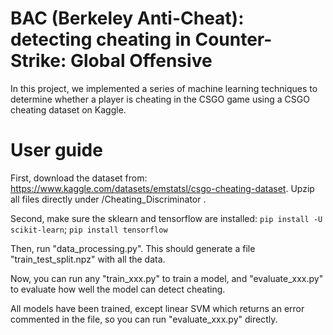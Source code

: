 # BAC (Berkeley Anti-Cheat): detecting cheating in Counter-Strike: Global Offensive

In this project, we implemented a series of machine learning techniques to determine whether a player is cheating in the CSGO game using a CSGO cheating dataset on Kaggle.

# User guide

First, download the dataset from: https://www.kaggle.com/datasets/emstatsl/csgo-cheating-dataset. Upzip all files directly under /Cheating_Discriminator
.

Second, make sure the sklearn and tensorflow are installed: `pip install -U scikit-learn`; `pip install tensorflow`

Then, run "data_processing.py". This should generate a file "train_test_split.npz" with all the data.

Now, you can run any "train_xxx.py" to train a model, and "evaluate_xxx.py" to evaluate how well the model can detect cheating.

All models have been trained, except linear SVM which returns an error commented in the file, so you can run "evaluate_xxx.py" directly.
